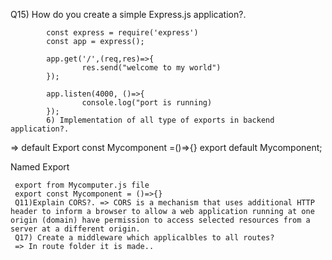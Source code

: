 Q15) How do you create a simple Express.js application?.

            const express = require('express')
            const app = express();

            app.get('/',(req,res)=>{
                    res.send("welcome to my world")
            });

            app.listen(4000, ()=>{
                    console.log("port is running)
            });
            6) Implementation of all type of exports in backend application?.

=> default Export const Mycomponent =()=>{} export default Mycomponent;

Named Export

     export from Mycomputer.js file
     export const Mycomponent = ()=>{}
     Q11)Explain CORS?. => CORS is a mechanism that uses additional HTTP header to inform a browser to allow a web application running at one origin (domain) have permission to access selected resources from a server at a different origin.
     Q17) Create a middleware which applicalbles to all routes?
     => In route folder it is made..